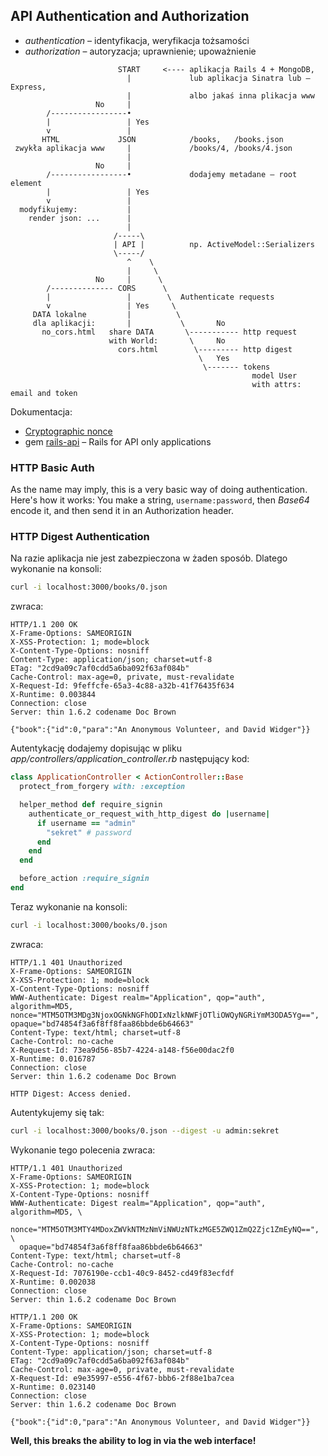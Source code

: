 ## API Authentication and Authorization

* *authentication* – identyfikacja, weryfikacja tożsamości
* *authorization* – autoryzacja; uprawnienie; upoważnienie


```
                        START     <---- aplikacja Rails 4 + MongoDB,
                          |             lub aplikacja Sinatra lub – Express,
                          |             albo jakaś inna plikacja www
                   No     |
        /-----------------•
        |                 | Yes
        v                 |
       HTML             JSON            /books,   /books.json
 zwykła aplikacja www     |             /books/4, /books/4.json
                          |
                   No     |
        /-----------------•             dodajemy metadane – root element
        |                 | Yes
        v                 |
  modyfikujemy:           |
    render json: ...      |
                          |
                       /-----\
                       | API |          np. ActiveModel::Serializers
                       \-----/
                          ^    \
                          |     \
                   No     |      \
        /-------------- CORS      \
        |                 |        \  Authenticate requests
        v                 | Yes     \
     DATA lokalne         |          \
     dla aplikacji:       |           \       No
       no_cors.html   share DATA       \----------- http request
                      with World:       \     No
                        cors.html        \--------- http digest
                                          \   Yes
                                           \------- tokens
                                                      model User
                                                      with attrs: email and token
```

Dokumentacja:

* [Cryptographic nonce](http://en.wikipedia.org/wiki/Cryptographic_nonce)
* gem [rails-api](https://github.com/rails-api/rails-api) – Rails for API only applications


### HTTP Basic Auth

As the name may imply, this is a very basic way of doing
authentication.  Here's how it works: You make a string,
`username:password`, then *Base64* encode it, and then send it in an
Authorization header.

### HTTP Digest Authentication

Na razie aplikacja nie jest zabezpieczona w żaden sposób.
Dlatego wykonanie na konsoli:

```sh
curl -i localhost:3000/books/0.json
```
zwraca:

```
HTTP/1.1 200 OK
X-Frame-Options: SAMEORIGIN
X-XSS-Protection: 1; mode=block
X-Content-Type-Options: nosniff
Content-Type: application/json; charset=utf-8
ETag: "2cd9a09c7af0cdd5a6ba092f63af084b"
Cache-Control: max-age=0, private, must-revalidate
X-Request-Id: 9feffcfe-65a3-4c88-a32b-41f76435f634
X-Runtime: 0.003844
Connection: close
Server: thin 1.6.2 codename Doc Brown

{"book":{"id":0,"para":"An Anonymous Volunteer, and David Widger"}}
```

Autentykację dodajemy dopisując w pliku
*app/controllers/application_controller.rb* następujący kod:

```ruby
class ApplicationController < ActionController::Base
  protect_from_forgery with: :exception

  helper_method def require_signin
    authenticate_or_request_with_http_digest do |username|
      if username == "admin"
        "sekret" # password
      end
    end
  end

  before_action :require_signin
end
```

Teraz wykonanie na konsoli:

```sh
curl -i localhost:3000/books/0.json
```

zwraca:

```
HTTP/1.1 401 Unauthorized
X-Frame-Options: SAMEORIGIN
X-XSS-Protection: 1; mode=block
X-Content-Type-Options: nosniff
WWW-Authenticate: Digest realm="Application", qop="auth", algorithm=MD5, nonce="MTM5OTM3MDg3NjoxOGNkNGFhODIxNzlkNWFjOTliOWQyNGRiYmM3ODA5Yg==", opaque="bd74854f3a6f8ff8faa86bbde6b64663"
Content-Type: text/html; charset=utf-8
Cache-Control: no-cache
X-Request-Id: 73ea9d56-85b7-4224-a148-f56e00dac2f0
X-Runtime: 0.016787
Connection: close
Server: thin 1.6.2 codename Doc Brown

HTTP Digest: Access denied.
```

Autentykujemy się tak:

```sh
curl -i localhost:3000/books/0.json --digest -u admin:sekret
```

Wykonanie tego polecenia zwraca:

```
HTTP/1.1 401 Unauthorized
X-Frame-Options: SAMEORIGIN
X-XSS-Protection: 1; mode=block
X-Content-Type-Options: nosniff
WWW-Authenticate: Digest realm="Application", qop="auth", algorithm=MD5, \
  nonce="MTM5OTM3MTY4MDoxZWVkNTMzNmViNWUzNTkzMGE5ZWQ1ZmQ2Zjc1ZmEyNQ==", \
  opaque="bd74854f3a6f8ff8faa86bbde6b64663"
Content-Type: text/html; charset=utf-8
Cache-Control: no-cache
X-Request-Id: 7076190e-ccb1-40c9-8452-cd49f83ecfdf
X-Runtime: 0.002038
Connection: close
Server: thin 1.6.2 codename Doc Brown

HTTP/1.1 200 OK
X-Frame-Options: SAMEORIGIN
X-XSS-Protection: 1; mode=block
X-Content-Type-Options: nosniff
Content-Type: application/json; charset=utf-8
ETag: "2cd9a09c7af0cdd5a6ba092f63af084b"
Cache-Control: max-age=0, private, must-revalidate
X-Request-Id: e9e35997-e556-4f67-bbb6-2f88e1ba7cea
X-Runtime: 0.023140
Connection: close
Server: thin 1.6.2 codename Doc Brown

{"book":{"id":0,"para":"An Anonymous Volunteer, and David Widger"}}
```

**Well, this breaks the ability to log in via the web interface!**
